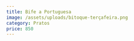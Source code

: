 ```yaml
---
title: Bife a Portuguesa
image: /assets/uploads/bitoque-terçafeira.png
category: Pratos
price: 850
---
```


